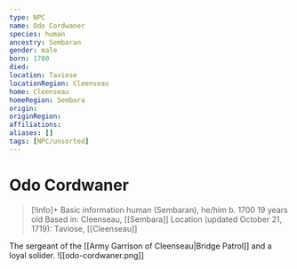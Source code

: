 ```yaml
---
type: NPC
name: Odo Cordwaner
species: human
ancestry: Sembaran
gender: male
born: 1700
died: 
location: Taviose
locationRegion: Cleenseau
home: Cleenseau
homeRegion: Sembara
origin:
originRegion:
affiliations: 
aliases: []
tags: [NPC/unsorted]
---
```

# Odo Cordwaner
>[!info]+ Basic information
>human (Sembaran), he/him
>b. 1700
>19 years old
>Based in: Cleenseau, [[Sembara]]
>Location (updated October 21, 1719): Taviose, [[Cleenseau]]

The sergeant of the [[Army Garrison of Cleenseau|Bridge Patrol]] and a loyal solider. 
![[odo-cordwaner.png]]